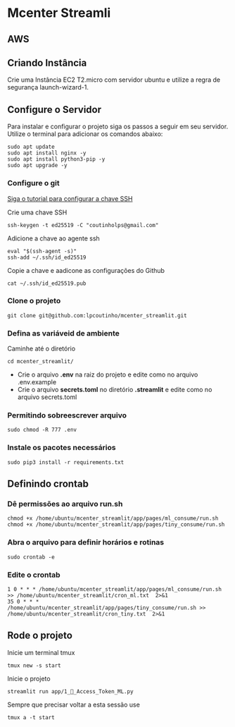 # Mcenter Streamli

## AWS
## Criando Instância
Crie uma Instância EC2 T2.micro com servidor ubuntu e utilize a regra de segurança launch-wizard-1.

## Configure o Servidor
Para instalar e configurar o projeto siga os passos a seguir em seu servidor. Utilize o terminal para adicionar os comandos abaixo:

```
sudo apt update
sudo apt install nginx -y
sudo apt install python3-pip -y
sudo apt upgrade -y
```

### Configure o git
[Siga o tutorial para configurar a chave SSH](https://docs.github.com/en/authentication/connecting-to-github-with-ssh/generating-a-new-ssh-key-and-adding-it-to-the-ssh-agent)

Crie uma chave SSH
```
ssh-keygen -t ed25519 -C "coutinholps@gmail.com"
```

Adicione a chave ao agente ssh
```
eval "$(ssh-agent -s)"
ssh-add ~/.ssh/id_ed25519
```

Copie a chave e aadicone as configurações do Github
```
cat ~/.ssh/id_ed25519.pub
```

### Clone o projeto
```
git clone git@github.com:lpcoutinho/mcenter_streamlit.git
```

### Defina as variáveid de ambiente
Caminhe até o diretório
```
cd mcenter_streamlit/
```

- Crie o arquivo **.env** na raiz do projeto e edite como no arquivo .env.example
- Crie o arquivo **secrets.toml** no diretório **.streamlit** e edite como no arquivo secrets.toml

### Permitindo sobreescrever arquivo
```
sudo chmod -R 777 .env
```

### Instale os pacotes necessários
```
sudo pip3 install -r requirements.txt
```


## Definindo crontab
### Dê permissões ao arquivo run.sh
```
chmod +x /home/ubuntu/mcenter_streamlit/app/pages/ml_consume/run.sh
chmod +x /home/ubuntu/mcenter_streamlit/app/pages/tiny_consume/run.sh
```

### Abra o arquivo para definir horários e rotinas
```
sudo crontab -e
```

### Edite o crontab
```
1 0 * * * /home/ubuntu/mcenter_streamlit/app/pages/ml_consume/run.sh >> /home/ubuntu/mcenter_streamlit/cron_ml.txt  2>&1
35 0 * * * /home/ubuntu/mcenter_streamlit/app/pages/tiny_consume/run.sh >> /home/ubuntu/mcenter_streamlit/cron_tiny.txt  2>&1
```

## Rode o projeto
Inicie um terminal tmux
```
tmux new -s start
```

Inicie o projeto
```
streamlit run app/1_🔑_Access_Token_ML.py 
```

Sempre que precisar voltar a esta sessão use
```
tmux a -t start
```
